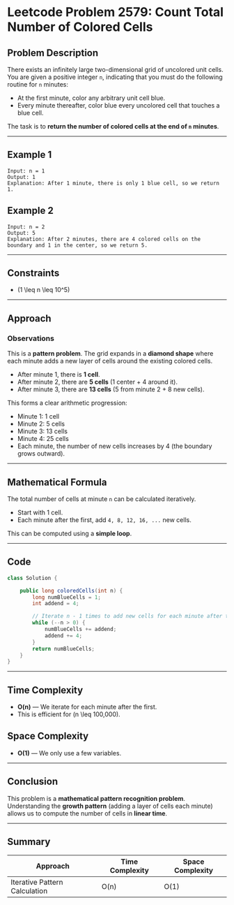 
# Leetcode Problem 2579: Count Total Number of Colored Cells

## Problem Description

There exists an infinitely large two-dimensional grid of uncolored unit cells. You are given a positive integer `n`, indicating that you must do the following routine for `n` minutes:

- At the first minute, color any arbitrary unit cell blue.
- Every minute thereafter, color blue every uncolored cell that touches a blue cell.

The task is to **return the number of colored cells at the end of `n` minutes**.

---

## Example 1

```
Input: n = 1
Output: 1
Explanation: After 1 minute, there is only 1 blue cell, so we return 1.
```

## Example 2

```
Input: n = 2
Output: 5
Explanation: After 2 minutes, there are 4 colored cells on the boundary and 1 in the center, so we return 5.
```

---

## Constraints
- \(1 \leq n \leq 10^5\)

---

## Approach

### Observations
This is a **pattern problem**. The grid expands in a **diamond shape** where each minute adds a new layer of cells around the existing colored cells.

- After minute 1, there is **1 cell**.
- After minute 2, there are **5 cells** (1 center + 4 around it).
- After minute 3, there are **13 cells** (5 from minute 2 + 8 new cells).

This forms a clear arithmetic progression:
- Minute 1: 1 cell
- Minute 2: 5 cells
- Minute 3: 13 cells
- Minute 4: 25 cells
- Each minute, the number of new cells increases by 4 (the boundary grows outward).

---

## Mathematical Formula

The total number of cells at minute `n` can be calculated iteratively. 
- Start with 1 cell.
- Each minute after the first, add `4, 8, 12, 16, ...` new cells.

This can be computed using a **simple loop**.

---

## Code

```java
class Solution {

    public long coloredCells(int n) {
        long numBlueCells = 1;
        int addend = 4;

        // Iterate n - 1 times to add new cells for each minute after the first
        while (--n > 0) {
            numBlueCells += addend;
            addend += 4;
        }
        return numBlueCells;
    }
}
```

---

## Time Complexity
- **O(n)** — We iterate for each minute after the first.
- This is efficient for \(n \leq 100,000\).

## Space Complexity
- **O(1)** — We only use a few variables.

---

## Conclusion
This problem is a **mathematical pattern recognition problem**. Understanding the **growth pattern** (adding a layer of cells each minute) allows us to compute the number of cells in **linear time**.

---

## Summary
| Approach | Time Complexity | Space Complexity |
|---|---|---|
| Iterative Pattern Calculation | O(n) | O(1) |

